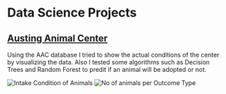 # Data Science Projects

## [Austing Animal Center](AustingAnimalCenter.md)

Using the AAC database I tried to show the actual conditions of the center by visualizing the data. Also I tested some algorithms such as Decision Trees and Random Forest to predit if an animal will be adopted or not.

![Intake Condition of Animals](https://user-images.githubusercontent.com/92321983/186255556-d3e85241-aa28-4789-8aa0-3e86ecdc91a9.png)
![No of animals per Outcome Type](https://user-images.githubusercontent.com/92321983/186255569-b6573417-24c1-4e81-adbd-41bd4f9dd7fb.png)
